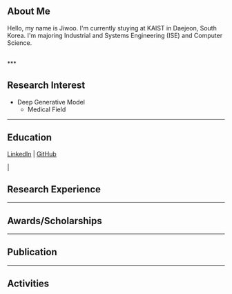 ## About Me
Hello, my name is Jiwoo. I'm currently stuying at KAIST in Daejeon, South Korea. I'm majoring Industrial and Systems Engineering (ISE) and Computer Science.  


<br>
***

## Research Interest
- Deep Generative Model
  - Medical Field

***

## Education
[LinkedIn](www.naver.com) | [GitHub](www.google.com)

|

## Research Experience

***

## Awards/Scholarships

***

## Publication

***

## Activities
